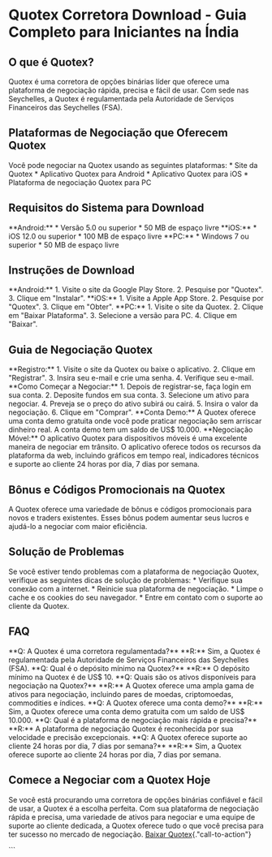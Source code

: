 # Quotex Corretora Download - Guia Completo para Iniciantes na Índia

## O que é Quotex?

Quotex é uma corretora de opções binárias líder que oferece uma
plataforma de negociação rápida, precisa e fácil de usar. Com sede nas
Seychelles, a Quotex é regulamentada pela Autoridade de Serviços
Financeiros das Seychelles (FSA).

## Plataformas de Negociação que Oferecem Quotex

Você pode negociar na Quotex usando as seguintes plataformas: \* Site da
Quotex \* Aplicativo Quotex para Android \* Aplicativo Quotex para iOS
\* Plataforma de negociação Quotex para PC

## Requisitos do Sistema para Download

\*\*Android:\*\* \* Versão 5.0 ou superior \* 50 MB de espaço livre
\*\*iOS:\*\* \* iOS 12.0 ou superior \* 100 MB de espaço livre
\*\*PC:\*\* \* Windows 7 ou superior \* 50 MB de espaço livre

## Instruções de Download

\*\*Android:\*\* 1. Visite o site da Google Play Store. 2. Pesquise por
"Quotex". 3. Clique em "Instalar". \*\*iOS:\*\* 1. Visite a
Apple App Store. 2. Pesquise por "Quotex". 3. Clique em
"Obter". \*\*PC:\*\* 1. Visite o site da Quotex. 2. Clique em
"Baixar Plataforma". 3. Selecione a versão para PC. 4. Clique em
"Baixar".

## Guia de Negociação Quotex

\*\*Registro:\*\* 1. Visite o site da Quotex ou baixe o aplicativo. 2.
Clique em "Registrar". 3. Insira seu e-mail e crie uma senha. 4.
Verifique seu e-mail. \*\*Como Começar a Negociar:\*\* 1. Depois de
registrar-se, faça login em sua conta. 2. Deposite fundos em sua conta.
3. Selecione um ativo para negociar. 4. Preveja se o preço do ativo
subirá ou cairá. 5. Insira o valor da negociação. 6. Clique em
"Comprar". \*\*Conta Demo:\*\* A Quotex oferece uma conta demo
gratuita onde você pode praticar negociação sem arriscar dinheiro real.
A conta demo tem um saldo de US\$ 10.000. \*\*Negociação Móvel:\*\* O
aplicativo Quotex para dispositivos móveis é uma excelente maneira de
negociar em trânsito. O aplicativo oferece todos os recursos da
plataforma da web, incluindo gráficos em tempo real, indicadores
técnicos e suporte ao cliente 24 horas por dia, 7 dias por semana.

## Bônus e Códigos Promocionais na Quotex

A Quotex oferece uma variedade de bônus e códigos promocionais para
novos e traders existentes. Esses bônus podem aumentar seus lucros e
ajudá-lo a negociar com maior eficiência.

## Solução de Problemas

Se você estiver tendo problemas com a plataforma de negociação Quotex,
verifique as seguintes dicas de solução de problemas: \* Verifique sua
conexão com a internet. \* Reinicie sua plataforma de negociação. \*
Limpe o cache e os cookies do seu navegador. \* Entre em contato com o
suporte ao cliente da Quotex.

## FAQ

\*\*Q: A Quotex é uma corretora regulamentada?\*\* \*\*R:\*\* Sim, a
Quotex é regulamentada pela Autoridade de Serviços Financeiros das
Seychelles (FSA). \*\*Q: Qual é o depósito mínimo na Quotex?\*\*
\*\*R:\*\* O depósito mínimo na Quotex é de US\$ 10. \*\*Q: Quais são os
ativos disponíveis para negociação na Quotex?\*\* \*\*R:\*\* A Quotex
oferece uma ampla gama de ativos para negociação, incluindo pares de
moedas, criptomoedas, commodities e índices. \*\*Q: A Quotex oferece uma
conta demo?\*\* \*\*R:\*\* Sim, a Quotex oferece uma conta demo gratuita
com um saldo de US\$ 10.000. \*\*Q: Qual é a plataforma de negociação
mais rápida e precisa?\*\* \*\*R:\*\* A plataforma de negociação Quotex
é reconhecida por sua velocidade e precisão excepcionais. \*\*Q: A
Quotex oferece suporte ao cliente 24 horas por dia, 7 dias por
semana?\*\* \*\*R:\*\* Sim, a Quotex oferece suporte ao cliente 24 horas
por dia, 7 dias por semana.

## Comece a Negociar com a Quotex Hoje

Se você está procurando uma corretora de opções binárias confiável e
fácil de usar, a Quotex é a escolha perfeita. Com sua plataforma de
negociação rápida e precisa, uma variedade de ativos para negociar e uma
equipe de suporte ao cliente dedicada, a Quotex oferece tudo o que você
precisa para ter sucesso no mercado de negociação. [Baixar
Quotex](\%22https://traff.sbs/quotexonelink\%22){."call-to-action"}

\`\`\`

